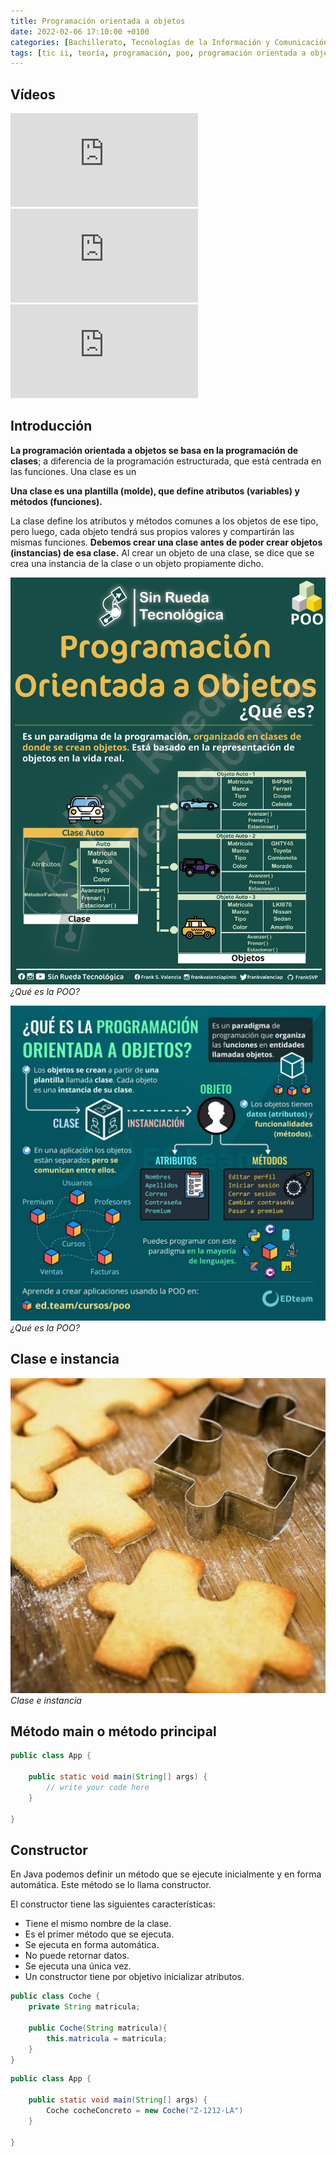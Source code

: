 ```yaml
---
title: Programación orientada a objetos
date: 2022-02-06 17:10:00 +0100
categories: [Bachillerato, Tecnologías de la Información y Comunicación II]
tags: [tic ii, teoría, programación, poo, programación orientada a objetos]
---
```


## Vídeos

<iframe src="https://www.youtube.com/embed/Nka4JSBgf7I" title="YouTube video player" frameborder="0" allow="accelerometer; autoplay; clipboard-write; encrypted-media; gyroscope; picture-in-picture" allowfullscreen></iframe>

<iframe src="https://www.youtube.com/embed/DlphYPc_HKk" title="YouTube video player" frameborder="0" allow="accelerometer; autoplay; clipboard-write; encrypted-media; gyroscope; picture-in-picture" allowfullscreen></iframe>

<iframe src="https://www.youtube.com/embed/tTPeP5dVuA4" title="YouTube video player" frameborder="0" allow="accelerometer; autoplay; clipboard-write; encrypted-media; gyroscope; picture-in-picture" allowfullscreen></iframe>

## Introducción

**La programación orientada a objetos se basa en la programación de clases**; a diferencia de la programación estructurada, que está centrada en las funciones.
Una clase es un

**Una clase es una plantilla (molde), que define atributos (variables) y métodos (funciones).**

La clase define los atributos y métodos comunes a los objetos de ese tipo, pero luego, cada objeto tendrá sus propios valores y compartirán las mismas funciones.
**Debemos crear una clase antes de poder crear objetos (instancias) de esa clase.** Al crear un objeto de una clase, se dice que se crea una instancia de la clase o un objeto propiamente dicho.

![img-description](/assets/img/poo/que-es-la-poo-2.png)
_¿Qué es la POO?_

![img-description](/assets/img/poo/que-es-la-poo.jpg)
_¿Qué es la POO?_

## Clase e instancia

![img-description](/assets/img/poo/clase-instancia.jpg)
_Clase e instancia_

## Método main o método principal

```java
public class App {

    public static void main(String[] args) {
	    // write your code here
    }

}
```

## Constructor

En Java podemos definir un método que se ejecute inicialmente y en forma automática. Este método se lo llama constructor.

El constructor tiene las siguientes características:

- Tiene el mismo nombre de la clase.
- Es el primer método que se ejecuta.
- Se ejecuta en forma automática.
- No puede retornar datos.
- Se ejecuta una única vez.
- Un constructor tiene por objetivo inicializar atributos.

```java
public class Coche {
    private String matricula;

    public Coche(String matricula){
        this.matricula = matricula;
    }
}
```

```java
public class App {

    public static void main(String[] args) {
	    Coche cocheConcreto = new Coche("Z-1212-LA")
    }

}
```